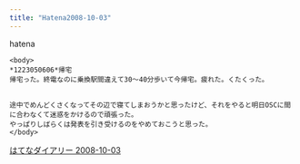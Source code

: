 ```yaml
---
title: "Hatena2008-10-03"
---
```


hatena

```
<body>
*1223050606*帰宅
帰宅った。終電なのに乗換駅間違えて30～40分歩いて今帰宅。疲れた。くたくった。


途中でめんどくさくなってその辺で寝てしまおうかと思ったけど、それをやると明日OSCに間に合わなくて迷惑をかけるので頑張った。
やっぱりしばらくは発表を引き受けるのをやめておこうと思った。
</body>
```


[はてなダイアリー 2008-10-03](https://nishiohirokazu.hatenadiary.org/archive/2008/10/03)